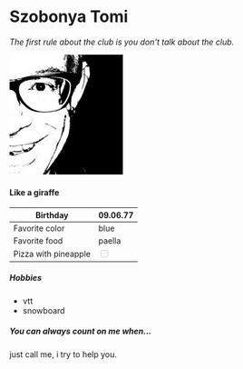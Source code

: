 # Szobonya Tomi
*The first rule about the club is you don't talk about the club.*

![Tomi](image/profilpic.jpg)

#### Like a giraffe


Birthday | 09.06.77
--- | --- 
Favorite color | blue 
Favorite food | paella 
Pizza with pineapple | <input type="checkbox" disabled />



##### Hobbies
  * vtt
  * snowboard

##### You can always count on me when... 
  just call me, i try to help you.
  




